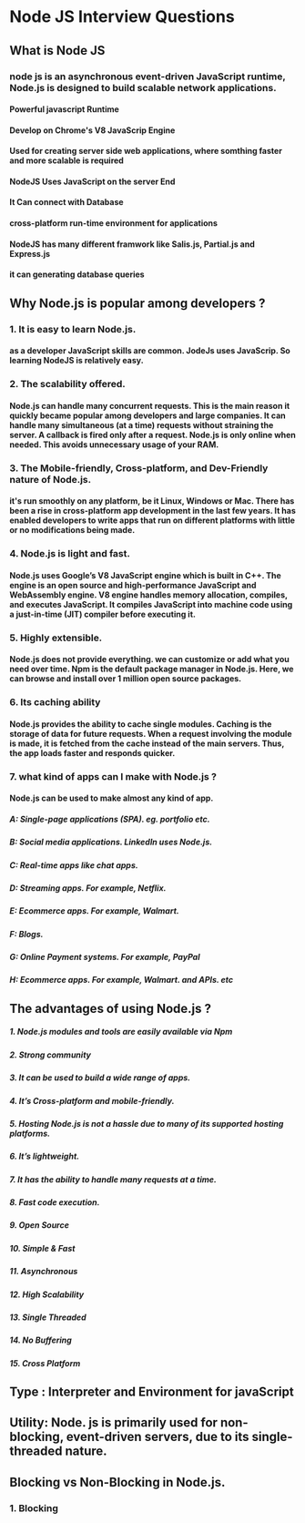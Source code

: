 # Node JS Interview Questions


## What is Node JS

### node js is an asynchronous event-driven JavaScript runtime, Node.js is designed to build scalable network applications.

#### Powerful javascript Runtime
#### Develop on Chrome's V8 JavaScrip Engine
#### Used for creating server side web applications, where somthing faster and more scalable is required
#### NodeJS Uses JavaScript on the server End
#### It Can connect with Database
#### cross-platform run-time environment for applications
#### NodeJS has many different framwork like Salis.js, Partial.js and Express.js
#### it can generating database queries
        
## Why Node.js is popular among developers ?

### 1. It is easy to learn Node.js.

#### as a developer JavaScript  skills are common. JodeJs uses JavaScrip. So learning NodeJS is relatively easy.

### 2. The scalability offered.

#### Node.js can handle many concurrent requests. This is the main reason it quickly became popular among developers and large companies. It can handle many simultaneous (at a time) requests without straining the server. A callback is fired only after a request. Node.js is only online when needed. This avoids unnecessary usage of your RAM.

### 3. The Mobile-friendly, Cross-platform, and Dev-Friendly nature of Node.js.

#### it's run smoothly on any platform, be it Linux, Windows or Mac. There has been a rise in cross-platform app development in the last few years. It has enabled developers to write apps that run on different platforms with little or no modifications being made.

### 4. Node.js is light and fast.

#### Node.js uses Google’s V8 JavaScript engine which is built in C++. The engine is an open source and high-performance JavaScript and WebAssembly engine. V8 engine handles memory allocation, compiles, and executes JavaScript. It compiles JavaScript into machine code using a just-in-time (JIT) compiler before executing it.

### 5. Highly extensible.

#### Node.js does not provide everything. we can customize or add what you need over time. Npm is the default package manager in Node.js. Here, we can browse and install over 1 million open source packages. 

### 6. Its caching ability

#### Node.js provides the ability to cache single modules. Caching is the storage of data for future requests. When a request involving the module is made, it is fetched from the cache instead of the main servers. Thus, the app loads faster and responds quicker.

### 7. what kind of apps can I make with Node.js ?

####  Node.js can be used to make almost any kind of app.

##### A: Single-page applications (SPA). eg. portfolio etc.
##### B: Social media applications. LinkedIn uses Node.js.
##### C: Real-time apps like chat apps.
##### D: Streaming apps. For example, Netflix.
##### E: Ecommerce apps. For example, Walmart.
##### F: Blogs.
##### G: Online Payment systems. For example, PayPal
##### H: Ecommerce apps. For example, Walmart. and APIs. etc

## The advantages of using Node.js ?

##### 1. Node.js modules and tools are easily available via Npm
##### 2. Strong community
##### 3. It can be used to build a wide range of apps.
##### 4. It’s Cross-platform and mobile-friendly.
##### 5. Hosting Node.js is not a hassle due to many of its supported hosting platforms.
##### 6. It’s lightweight.
##### 7. It has the ability to handle many requests at a time.
##### 8. Fast code execution.
##### 9. Open Source
##### 10. Simple & Fast
##### 11. Asynchronous
##### 12. High Scalability
##### 13. Single Threaded
##### 14. No Buffering
##### 15. Cross Platform

## Type : Interpreter and Environment for javaScript
## Utility: Node. js is primarily used for non-blocking, event-driven servers, due to its single-threaded nature.

## Blocking vs Non-Blocking in Node.js.

### 1. Blocking

##### 

        